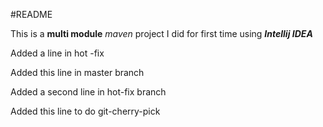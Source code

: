 #README

This is a **multi module** *maven* project I did for first time using ***Intellij IDEA***

Added a line in hot -fix

Added this line in master branch

Added a second line in hot-fix branch

Added this line to do git-cherry-pick
